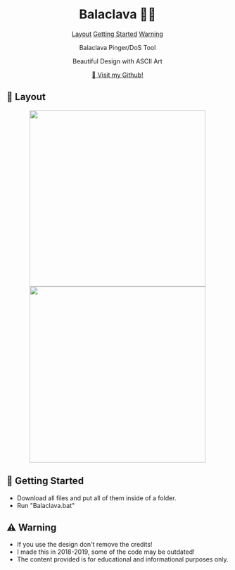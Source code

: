 

<h1 align="center" style="font-weight: bold;">Balaclava 🥷🏼</h1>

<p align="center">
<a href="#started">Layout</a>
<a href="#started">Getting Started</a>
<a href="#started">Warning</a>
</p>


<p align="center">Balaclava Pinger/DoS Tool</p>
<p align="center">Beautiful Design with ASCII Art </p>


<p align="center">
<a href="https://github.com/moneyrain">📱 Visit my Github!</a>
</p>

<h2 id="layout">🎨 Layout</h2>

<p align="center">

<img src="https://cdn.discordapp.com/attachments/1033129250783494194/1296897913808752750/Screenshot_2024-10-18_180820.png?ex=6713f5cd&is=6712a44d&hm=c7b47e53a95b09c630157e36584183b64cf810891889508f59f4cc14871816ee&" width="400px">
<img src="https://cdn.discordapp.com/attachments/1033129250783494194/1296897914127384679/Screenshot_2024-10-18_180901.png?ex=6713f5cd&is=6712a44d&hm=7be16fcb3cd3d43af22ca0d9c2168d9dbcab3d052977fe00b6f8e2b9c269079c&" width="400px">
</p>

<h2 id="started">🚀 Getting Started</h2>

- Download all files and put all of them inside of a folder.
- Run "Balaclava.bat"

<h2 id="started">⚠️ Warning</h2>

- If you use the design don't remove the credits!
- I made this in 2018-2019, some of the code may be outdated!
- The content provided is for educational and informational purposes only.


